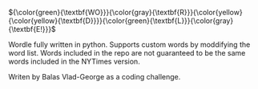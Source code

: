 ${\color{green}{\textbf{WO}}}{\color{gray}{\textbf{R}}}{\color{yellow}{\color{yellow}{\textbf{D}}}}{\color{green}{\textbf{L}}}{\color{gray}{\textbf{E!}}}$

Wordle fully written in python. Supports custom words by moddifying the word list.
Words included in the repo are not guaranteed to be the same words included in the NYTimes version.

Writen by Balas Vlad-George as a coding challenge.
